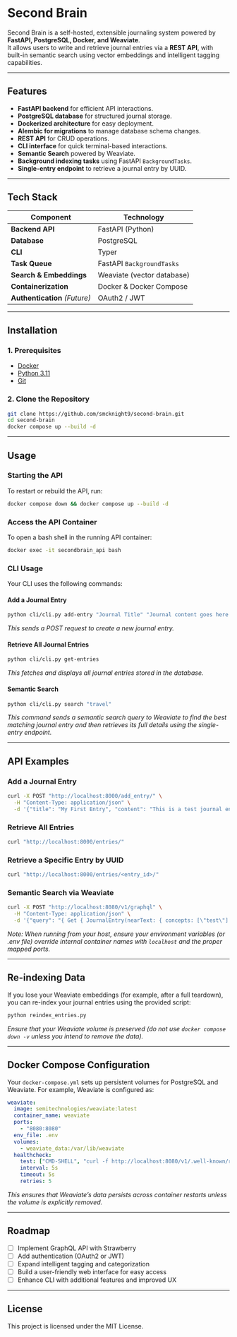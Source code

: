 # Second Brain

Second Brain is a self-hosted, extensible journaling system powered by **FastAPI, PostgreSQL, Docker, and Weaviate**.  
It allows users to write and retrieve journal entries via a **REST API**, with built-in semantic search using vector embeddings and intelligent tagging capabilities.

---

## Features
- **FastAPI backend** for efficient API interactions.
- **PostgreSQL database** for structured journal storage.
- **Dockerized architecture** for easy deployment.
- **Alembic for migrations** to manage database schema changes.
- **REST API** for CRUD operations.
- **CLI interface** for quick terminal-based interactions.
- **Semantic Search** powered by Weaviate.
- **Background indexing tasks** using FastAPI `BackgroundTasks`.
- **Single-entry endpoint** to retrieve a journal entry by UUID.

---

## Tech Stack
| Component              | Technology                        |
|------------------------|-----------------------------------|
| **Backend API**        | FastAPI (Python)                  |
| **Database**           | PostgreSQL                        |
| **CLI**                | Typer                             |
| **Task Queue**         | FastAPI `BackgroundTasks`         |
| **Search & Embeddings**| Weaviate (vector database)        |
| **Containerization**   | Docker & Docker Compose           |
| **Authentication** *(Future)* | OAuth2 / JWT              |

---

## Installation

### 1. Prerequisites
- [Docker](https://www.docker.com/)
- [Python 3.11](https://www.python.org/downloads/)
- [Git](https://git-scm.com/)

### 2. Clone the Repository
```sh
git clone https://github.com/smcknight9/second-brain.git
cd second-brain
docker compose up --build -d
```

---

## Usage

### Starting the API
To restart or rebuild the API, run:
```sh
docker compose down && docker compose up --build -d
```

### Access the API Container
To open a bash shell in the running API container:
```sh
docker exec -it secondbrain_api bash
```

### CLI Usage
Your CLI uses the following commands:

#### Add a Journal Entry
```sh
python cli/cli.py add-entry "Journal Title" "Journal content goes here."
```
*This sends a POST request to create a new journal entry.*

#### Retrieve All Journal Entries
```sh
python cli/cli.py get-entries
```
*This fetches and displays all journal entries stored in the database.*

#### Semantic Search
```sh
python cli/cli.py search "travel"
```
*This command sends a semantic search query to Weaviate to find the best matching journal entry and then retrieves its full details using the single-entry endpoint.*

---

## API Examples

### Add a Journal Entry
```sh
curl -X POST "http://localhost:8000/add_entry/" \
  -H "Content-Type: application/json" \
  -d '{"title": "My First Entry", "content": "This is a test journal entry."}'
```

### Retrieve All Entries
```sh
curl "http://localhost:8000/entries/"
```

### Retrieve a Specific Entry by UUID
```sh
curl "http://localhost:8000/entries/<entry_id>/"
```

### Semantic Search via Weaviate
```sh
curl -X POST "http://localhost:8080/v1/graphql" \
  -H "Content-Type: application/json" \
  -d '{"query": "{ Get { JournalEntry(nearText: { concepts: [\"test\"] }, limit: 1) { _additional { id certainty } } } }"}'
```

*Note: When running from your host, ensure your environment variables (or .env file) override internal container names with `localhost` and the proper mapped ports.*

---

## Re-indexing Data

If you lose your Weaviate embeddings (for example, after a full teardown), you can re-index your journal entries using the provided script:

```sh
python reindex_entries.py
```

*Ensure that your Weaviate volume is preserved (do not use `docker compose down -v` unless you intend to remove the data).*

---

## Docker Compose Configuration

Your `docker-compose.yml` sets up persistent volumes for PostgreSQL and Weaviate. For example, Weaviate is configured as:

```yaml
weaviate:
  image: semitechnologies/weaviate:latest
  container_name: weaviate
  ports:
    - "8080:8080"
  env_file: .env
  volumes:
    - weaviate_data:/var/lib/weaviate
  healthcheck:
    test: ["CMD-SHELL", "curl -f http://localhost:8080/v1/.well-known/ready || exit 1"]
    interval: 5s
    timeout: 5s
    retries: 5
```

*This ensures that Weaviate’s data persists across container restarts unless the volume is explicitly removed.*

---

## Roadmap
- [ ] Implement GraphQL API with Strawberry
- [ ] Add authentication (OAuth2 or JWT)
- [ ] Expand intelligent tagging and categorization
- [ ] Build a user-friendly web interface for easy access
- [ ] Enhance CLI with additional features and improved UX

---

## License
This project is licensed under the MIT License.
